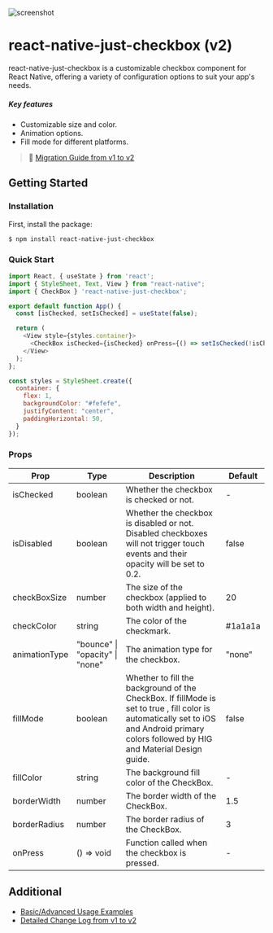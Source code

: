 ![screenshot](https://imgur.com/8ydX1ES.png)

# react-native-just-checkbox (v2)

react-native-just-checkbox is a customizable checkbox component for React Native, offering a variety of configuration options to suit your app's needs.

##### Key features

- Customizable size and color.
- Animation options.
- Fill mode for different platforms.

> 📌 [Migration Guide from v1 to v2](https://jinyoungjoh.gitbook.io/react-native-just-checkbox/migration-guide-v1-to-v2)

## Getting Started

### Installation

First, install the package:

```
$ npm install react-native-just-checkbox
```

### Quick Start

```javascript
import React, { useState } from 'react';
import { StyleSheet, Text, View } from "react-native";
import { CheckBox } 'react-native-just-checkbox';

export default function App() {
  const [isChecked, setIsChecked] = useState(false);

  return (
    <View style={styles.container}>
      <CheckBox isChecked={isChecked} onPress={() => setIsChecked(!isChecked)} />
    </View>
  );
};

const styles = StyleSheet.create({
  container: {
    flex: 1,
    backgroundColor: "#fefefe",
    justifyContent: "center",
    paddingHorizontal: 50,
  }
});

```

### Props

| Prop          | Type                            | Description                                                                                                                                                                               | Default |
| ------------- | ------------------------------- | ----------------------------------------------------------------------------------------------------------------------------------------------------------------------------------------- | ------- |
| isChecked     | boolean                         | Whether the checkbox is checked or not.                                                                                                                                                   | -       |
| isDisabled    | boolean                         | Whether the checkbox is disabled or not. Disabled checkboxes will not trigger touch events and their opacity will be set to 0.2.                                                          | false   |
| checkBoxSize  | number                          | The size of the checkbox (applied to both width and height).                                                                                                                              | 20      |
| checkColor    | string                          | The color of the checkmark.                                                                                                                                                               | #1a1a1a |
| animationType | "bounce" \| "opacity" \| "none" | The animation type for the checkbox.                                                                                                                                                      | "none"  |
| fillMode      | boolean                         | Whether to fill the background of the CheckBox. If fillMode is set to true , fill color is automatically set to iOS and Android primary colors followed by HIG and Material Design guide. | false   |
| fillColor     | string                          | The background fill color of the CheckBox.                                                                                                                                                | -       |
| borderWidth   | number                          | The border width of the CheckBox.                                                                                                                                                         | 1.5     |
| borderRadius  | number                          | The border radius of the CheckBox.                                                                                                                                                        | 3       |
| onPress       | () => void                      | Function called when the checkbox is pressed.                                                                                                                                             | -       |

## Additional

- [Basic/Advanced Usage Examples](https://jinyoungjoh.gitbook.io/react-native-just-checkbox/examples)
- [Detailed Change Log from v1 to v2](https://jinyoungjoh.gitbook.io/react-native-just-checkbox/change-log)
